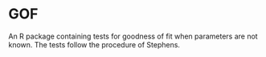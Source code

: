 # GOF
An R package containing tests for goodness of fit when parameters are not known.
The tests follow the procedure of Stephens.
